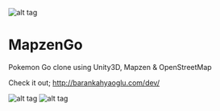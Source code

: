 ![alt tag](http://i1.wp.com/barankahyaoglu.com/dev/wp-content/uploads/2016/08/Unity_2016-08-25_20-37-53.png?resize=750%2C410)
# MapzenGo 
Pokemon Go clone using Unity3D, Mapzen & OpenStreetMap

Check it out; http://barankahyaoglu.com/dev/

![alt tag](http://i1.wp.com/barankahyaoglu.com/dev/wp-content/uploads/2016/08/2016-08-25_22-56-14.gif)
![alt tag](http://i1.wp.com/barankahyaoglu.com/dev/wp-content/uploads/2016/08/Unity_2016-08-24_23-02-25.png)
